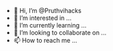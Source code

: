 - 👋 Hi, I’m @Pruthvihacks
- 👀 I’m interested in ...
- 🌱 I’m currently learning ...
- 💞️ I’m looking to collaborate on ...
- 📫 How to reach me ...

<!---
Pruthvihacks/Pruthvihacks is a ✨ special ✨ repository because its `README.md` (this file) appears on your GitHub profile.
You can click the Preview link to take a look at your changes.
--->
